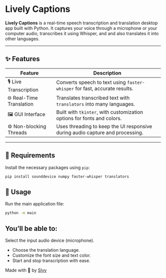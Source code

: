 # Lively Captions

**Lively Captions** is a real-time speech transcription and translation desktop app built with Python. It captures your voice through a microphone or your computer audio, transcribes it using Whisper, and and also translates it into other languages.

---

## ✨ Features

| Feature                  | Description                                                                 |
|--------------------------|-----------------------------------------------------------------------------|
| 🎙️ Live Transcription    | Converts speech to text using `faster-whisper` for fast, accurate results. |
| 🌐 Real-Time Translation | Translates transcribed text with `translators` into many languages.        |
| 🖼️ GUI Interface         | Built with `tkinter`, with customization options for fonts and colors.     |
| ⚙️ Non-blocking Threads  | Uses threading to keep the UI responsive during audio capture and processing.|

---

## 🧰 Requirements

Install the necessary packages using `pip`:

```bash
pip install sounddevice numpy faster-whisper translators
```
## 🚀 Usage
Run the main application file:

```bash
python -m main
```

## You’ll be able to:

Select the input audio device (microphone).
- Choose the translation language.
- Customize the font size and text color.
- Start and stop transcription with ease.

Made with 💖 by [Slyv](https://github.com/zSlyv)
